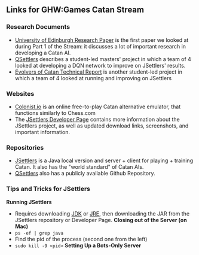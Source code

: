 ## Links for GHW:Games Catan Stream

### Research Documents
- [University of Edinburgh Research Paper](https://homepages.inf.ed.ac.uk/alex/papers/cig2014_gs.pdf) is the first paper we looked at during Part 1 of the Stream: it discusses a lot of important research in developing a Catan AI.
- [QSettlers](https://akrishna77.github.io/QSettlers/) describes a student-led masters' project in which a team of 4 looked at developing a DQN network to improve on JSettlers' results.
- [Evolvers of Catan Technical Report](https://cs.carleton.edu/cs_comps/2021/game-ai/Final-Results/Evolvers-of-Catan-Website/files/Evolvers-of-Catan-Technical-Documentation.pdf) is another student-led project in which a team of 4 looked at running and improving on JSettlers

### Websites
- [Colonist.io](https://colonist.io/) is an online free-to-play Catan alternative emulator, that functions similarly to Chess.com
- The [JSettlers Developer Page](https://nand.net/jsettlers/devel/) contains more information about the JSettlers project, as well as updated download links, screenshots, and important information. 

### Repositories
- [JSettlers](https://github.com/jdmonin/JSettlers2) is a Java local version and server + client for playing + training Catan. It also has the "world standard" of Catan AIs.
- [QSettlers](https://github.com/akrishna77/CS7641-QSettlers) also has a publicly available Github Repository. 

### Tips and Tricks for JSettlers
**Running JSettlers**
- Requires downloading [JDK](https://jdk.java.net/) or [JRE](https://www.java.com/en/download/), then downloading the JAR from the JSettlers repository or Developer Page.
**Closing out of the Server (on Mac)**
- `ps -ef | grep java`
- Find the pid of the process (second one from the left)
- `sudo kill -9 <pid>`
**Setting Up a Bots-Only Server**
